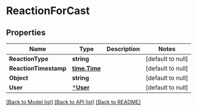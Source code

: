 # ReactionForCast

## Properties
Name | Type | Description | Notes
------------ | ------------- | ------------- | -------------
**ReactionType** | **string** |  | [default to null]
**ReactionTimestamp** | [**time.Time**](time.Time.md) |  | [default to null]
**Object** | **string** |  | [default to null]
**User** | [***User**](User.md) |  | [default to null]

[[Back to Model list]](../README.md#documentation-for-models) [[Back to API list]](../README.md#documentation-for-api-endpoints) [[Back to README]](../README.md)

